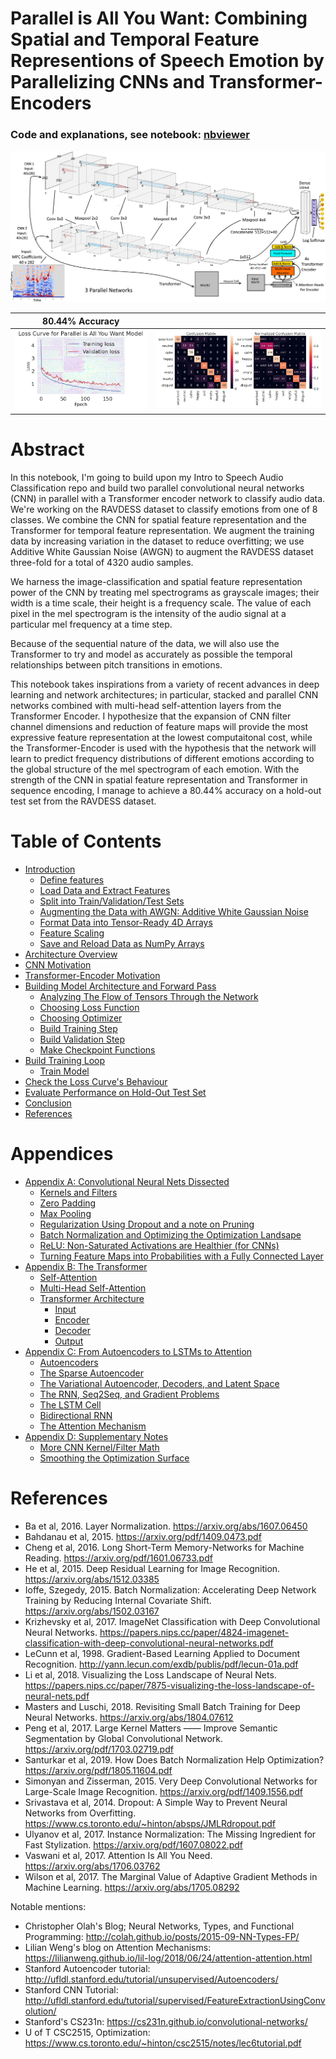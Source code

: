 
# Parallel is All You Want: Combining Spatial and Temporal Feature Representions of Speech Emotion by Parallelizing CNNs and Transformer-Encoders
### Code and explanations, see notebook: [nbviewer](https://nbviewer.jupyter.org/github/IliaZenkov/transformer_cnn_parallel_audio_classification/blob/main/notebooks/Parallel_is_All_You_Want.ipynb)

<img src="reports/cnn-transformer-final.png">

|  80.44% Accuracy     |       |
|---------------------------|------------------|
<img src="reports/final loss curve.GIF">  | <img src="reports/conf_matrix.GIF">|

# Abstract
In this notebook, I'm going to build upon my Intro to Speech Audio Classification repo and build two parallel convolutional neural networks (CNN) in parallel with a Transformer encoder network to classify audio data. We're working on the RAVDESS dataset to classify emotions from one of 8 classes. We combine the CNN for spatial feature representation and the Transformer for temporal feature representation. We augment the training data by increasing variation in the dataset to reduce overfitting; we use Additive White Gaussian Noise (AWGN) to augment the RAVDESS dataset three-fold for a total of 4320 audio samples.

We harness the image-classification and spatial feature representation power of the CNN by treating mel spectrograms as grayscale images; their width is a time scale, their height is a frequency scale. The value of each pixel in the mel spectrogram is the intensity of the audio signal at a particular mel frequency at a time step.

Because of the sequential nature of the data, we will also use the Transformer to try and model as accurately as possible the temporal relationships between pitch transitions in emotions.

This notebook takes inspirations from a variety of recent advances in deep learning and network architectures; in particular, stacked and parallel CNN networks combined with multi-head self-attention layers from the Transformer Encoder. I hypothesize that the expansion of CNN filter channel dimensions and reduction of feature maps will provide the most expressive feature representation at the lowest computaitonal cost, while the Transformer-Encoder is used with the hypothesis that the network will learn to predict frequency distributions of different emotions according to the global structure of the mel spectrogram of each emotion. With the strength of the CNN in spatial feature representation and Transformer in sequence encoding, I manage to achieve a 80.44% accuracy on a hold-out test set from the RAVDESS dataset.

<!--TABLE OF CONTENTS-->
# Table of Contents
- [Introduction](https://nbviewer.jupyter.org/github/IliaZenkov/transformer_cnn_parallel_audio_classification/blob/main/notebooks/Parallel_is_All_You_Want.ipynb#Introduction)
  - [Define features](https://nbviewer.jupyter.org/github/IliaZenkov/transformer_cnn_parallel_audio_classification/blob/main/notebooks/Parallel_is_All_You_Want.ipynb#Define-features)
  - [Load Data and Extract Features](https://nbviewer.jupyter.org/github/IliaZenkov/transformer_cnn_parallel_audio_classification/blob/main/notebooks/Parallel_is_All_You_Want.ipynb#Load-Data-and-Extract-Features)
  - [Split into Train/Validation/Test Sets](https://nbviewer.jupyter.org/github/IliaZenkov/transformer_cnn_parallel_audio_classification/blob/main/notebooks/Parallel_is_All_You_Want.ipynb#Split-into-Train/Validation/Test-Sets)
  - [Augmenting the Data with AWGN: Additive White Gaussian Noise](https://nbviewer.jupyter.org/github/IliaZenkov/transformer_cnn_parallel_audio_classification/blob/main/notebooks/Parallel_is_All_You_Want.ipynb#Augmenting-the-Data-with-AWGN---Additive-White-Gaussian-Noise)
  - [Format Data into Tensor-Ready 4D Arrays](https://nbviewer.jupyter.org/github/IliaZenkov/transformer_cnn_parallel_audio_classification/blob/main/notebooks/Parallel_is_All_You_Want.ipynb#Format-Data-into-Tensor-Ready-4D-Arrays)
  - [Feature Scaling](https://nbviewer.jupyter.org/github/IliaZenkov/transformer_cnn_parallel_audio_classification/blob/main/notebooks/Parallel_is_All_You_Want.ipynb#Feature-Scaling)
  - [Save and Reload Data as NumPy Arrays](https://nbviewer.jupyter.org/github/IliaZenkov/transformer_cnn_parallel_audio_classification/blob/main/notebooks/Parallel_is_All_You_Want.ipynb#Save-and-Reload-Data-as-NumPy-Arrays)
- [Architecture Overview](https://nbviewer.jupyter.org/github/IliaZenkov/transformer_cnn_parallel_audio_classification/blob/main/notebooks/Parallel_is_All_You_Want.ipynb#Architecture-Overview)
- [CNN Motivation](https://nbviewer.jupyter.org/github/IliaZenkov/transformer_cnn_parallel_audio_classification/blob/main/notebooks/Parallel_is_All_You_Want.ipynb#CNN-Motivation)
- [Transformer-Encoder Motivation](https://nbviewer.jupyter.org/github/IliaZenkov/transformer_cnn_parallel_audio_classification/blob/main/notebooks/Parallel_is_All_You_Want.ipynb#Transformer-Encoder-Motivation)
- [Building Model Architecture and Forward Pass](https://nbviewer.jupyter.org/github/IliaZenkov/transformer_cnn_parallel_audio_classification/blob/main/notebooks/Parallel_is_All_You_Want.ipynb#Build-Model-Architecture-and-Define-Forward-Pass)
  - [Analyzing The Flow of Tensors Through the Network](https://nbviewer.jupyter.org/github/IliaZenkov/transformer_cnn_parallel_audio_classification/blob/main/notebooks/Parallel_is_All_You_Want.ipynb#Analyzing-The-Flow-of-Tensors-Through-the-Network)
  - [Choosing Loss Function](https://nbviewer.jupyter.org/github/IliaZenkov/transformer_cnn_parallel_audio_classification/blob/main/notebooks/Parallel_is_All_You_Want.ipynb#Define-Loss/Criterion)
  - [Choosing Optimizer](https://nbviewer.jupyter.org/github/IliaZenkov/transformer_cnn_parallel_audio_classification/blob/main/notebooks/Parallel_is_All_You_Want.ipynb#Choose-Optimizer)
  - [Build Training Step](https://nbviewer.jupyter.org/github/IliaZenkov/transformer_cnn_parallel_audio_classification/blob/main/notebooks/Parallel_is_All_You_Want.ipynb#Define-Training-Step)
  - [Build Validation Step](https://nbviewer.jupyter.org/github/IliaZenkov/transformer_cnn_parallel_audio_classification/blob/main/notebooks/Parallel_is_All_You_Want.ipynb#Define-Validation-Step)
  - [Make Checkpoint Functions](https://nbviewer.jupyter.org/github/IliaZenkov/transformer_cnn_parallel_audio_classification/blob/main/notebooks/Parallel_is_All_You_Want.ipynb#Make-Checkpoint-Functions)
- [Build Training Loop](https://nbviewer.jupyter.org/github/IliaZenkov/transformer_cnn_parallel_audio_classification/blob/main/notebooks/Parallel_is_All_You_Want.ipynb#Build-Training-Loop)
  - [Train Model](https://nbviewer.jupyter.org/github/IliaZenkov/transformer_cnn_parallel_audio_classification/blob/main/notebooks/Parallel_is_All_You_Want.ipynb#Train-Model)
- [Check the Loss Curve's Behaviour](https://nbviewer.jupyter.org/github/IliaZenkov/transformer_cnn_parallel_audio_classification/blob/main/notebooks/Parallel_is_All_You_Want.ipynb#Check-the-Loss-Curve's-Behaviour)
- [Evaluate Performance on Hold-Out Test Set](https://nbviewer.jupyter.org/github/IliaZenkov/transformer_cnn_parallel_audio_classification/blob/main/notebooks/Parallel_is_All_You_Want.ipynb#Evaluate-the-Model-on-Hold-Out-Test-Set)
- [Conclusion](https://nbviewer.jupyter.org/github/IliaZenkov/transformer_cnn_parallel_audio_classification/blob/main/notebooks/Parallel_is_All_You_Want.ipynb#Conclusion)
- [References](https://nbviewer.jupyter.org/github/IliaZenkov/transformer_cnn_parallel_audio_classification/blob/main/notebooks/Parallel_is_All_You_Want.ipynb#References)

# Appendices
- [Appendix A: Convolutional Neural Nets Dissected](https://nbviewer.jupyter.org/github/IliaZenkov/transformer_cnn_parallel_audio_classification/blob/main/notebooks/Parallel_is_All_You_Want.ipynb#Appendix-A---Convolutional-Neural-Nets-Dissected)
  - [Kernels and Filters](https://nbviewer.jupyter.org/github/IliaZenkov/transformer_cnn_parallel_audio_classification/blob/main/notebooks/Parallel_is_All_You_Want.ipynb#Kernels-and-Filters)
  - [Zero Padding](https://nbviewer.jupyter.org/github/IliaZenkov/transformer_cnn_parallel_audio_classification/blob/main/notebooks/Parallel_is_All_You_Want.ipynb#Zero-Padding)
  - [Max Pooling](https://nbviewer.jupyter.org/github/IliaZenkov/transformer_cnn_parallel_audio_classification/blob/main/notebooks/Parallel_is_All_You_Want.ipynb#Max-Pooling)
  - [Regularization Using Dropout and a note on Pruning](https://nbviewer.jupyter.org/github/IliaZenkov/transformer_cnn_parallel_audio_classification/blob/main/notebooks/Parallel_is_All_You_Want.ipynb#Regularization-Using-Dropout-and-a-note-on-Pruning)
  - [Batch Normalization and Optimizing the Optimization Landsape](https://nbviewer.jupyter.org/github/IliaZenkov/transformer_cnn_parallel_audio_classification/blob/main/notebooks/Parallel_is_All_You_Want.ipynb#Batch-Normalization-and-Optimizing-the-Optimization-Landsape)
  - [ReLU: Non-Saturated Activations are Healthier (for CNNs)](https://nbviewer.jupyter.org/github/IliaZenkov/transformer_cnn_parallel_audio_classification/blob/main/notebooks/Parallel_is_All_You_Want.ipynb#ReLU---Non-Saturated-Activations-are-Healthier-[for-CNNs])
  - [Turning Feature Maps into Probabilities with a Fully Connected Layer](https://nbviewer.jupyter.org/github/IliaZenkov/transformer_cnn_parallel_audio_classification/blob/main/notebooks/Parallel_is_All_You_Want.ipynb#Turning-Feature-Maps-into-Probabilities-with-a-Fully-Connected-Layer)
- [Appendix B: The Transformer](https://nbviewer.jupyter.org/github/IliaZenkov/transformer_cnn_parallel_audio_classification/blob/main/notebooks/Parallel_is_All_You_Want.ipynb#Appendix-B---The-Transformer)
    - [Self-Attention](https://nbviewer.jupyter.org/github/IliaZenkov/transformer_cnn_parallel_audio_classification/blob/main/notebooks/Parallel_is_All_You_Want.ipynb#Self-Attention)
    - [Multi-Head Self-Attention](https://nbviewer.jupyter.org/github/IliaZenkov/transformer_cnn_parallel_audio_classification/blob/main/notebooks/Parallel_is_All_You_Want.ipynb#Multi-Head-Self-Attention)
    - [Transformer Architecture](https://nbviewer.jupyter.org/github/IliaZenkov/transformer_cnn_parallel_audio_classification/blob/main/notebooks/Parallel_is_All_You_Want.ipynb#Transformer-Architecture)
        - [Input](https://nbviewer.jupyter.org/github/IliaZenkov/transformer_cnn_parallel_audio_classification/blob/main/notebooks/Parallel_is_All_You_Want.ipynb#Input)
        - [Encoder](https://nbviewer.jupyter.org/github/IliaZenkov/transformer_cnn_parallel_audio_classification/blob/main/notebooks/Parallel_is_All_You_Want.ipynb#Encoder)
        - [Decoder](https://nbviewer.jupyter.org/github/IliaZenkov/transformer_cnn_parallel_audio_classification/blob/main/notebooks/Parallel_is_All_You_Want.ipynb#Decoder)
        - [Output](https://nbviewer.jupyter.org/github/IliaZenkov/transformer_cnn_parallel_audio_classification/blob/main/notebooks/Parallel_is_All_You_Want.ipynb#Output)
- [Appendix C: From Autoencoders to LSTMs to Attention](https://nbviewer.jupyter.org/github/IliaZenkov/transformer_cnn_parallel_audio_classification/blob/main/notebooks/Parallel_is_All_You_Want.ipynb#Appendix-C---From-Autoencoders-to-LSTMs-to-Attention)
  - [Autoencoders](https://nbviewer.jupyter.org/github/IliaZenkov/transformer_cnn_parallel_audio_classification/blob/main/notebooks/Parallel_is_All_You_Want.ipynb#Autoencoders)
  - [The Sparse Autoencoder](https://nbviewer.jupyter.org/github/IliaZenkov/transformer_cnn_parallel_audio_classification/blob/main/notebooks/Parallel_is_All_You_Want.ipynb#The-Sparse-Autoencoder)
  - [The Variational Autoencoder, Decoders, and Latent Space](https://nbviewer.jupyter.org/github/IliaZenkov/transformer_cnn_parallel_audio_classification/blob/main/notebooks/Parallel_is_All_You_Want.ipynb#The-Variational-Autoencoder,-Decoders,-and-Latent-Space)
  - [The RNN, Seq2Seq, and Gradient Problems](https://nbviewer.jupyter.org/github/IliaZenkov/transformer_cnn_parallel_audio_classification/blob/main/notebooks/Parallel_is_All_You_Want.ipynb#The-RNN,-Seq2Seq,-and-Gradient-Problems)
  - [The LSTM Cell](https://nbviewer.jupyter.org/github/IliaZenkov/transformer_cnn_parallel_audio_classification/blob/main/notebooks/Parallel_is_All_You_Want.ipynb#The-LSTM-Cell)
  - [Bidirectional RNN](https://nbviewer.jupyter.org/github/IliaZenkov/transformer_cnn_parallel_audio_classification/blob/main/notebooks/Parallel_is_All_You_Want.ipynb#Bidirectional-RNN)
  - [The Attention Mechanism](https://nbviewer.jupyter.org/github/IliaZenkov/transformer_cnn_parallel_audio_classification/blob/main/notebooks/Parallel_is_All_You_Want.ipynb#The-Attention-Mechanism)
- [Appendix D: Supplementary Notes](https://nbviewer.jupyter.org/github/IliaZenkov/transformer_cnn_parallel_audio_classification/blob/main/notebooks/Parallel_is_All_You_Want.ipynb#Appendix-D---Supplementary-Notes)
  - [More CNN Kernel/Filter Math](https://nbviewer.jupyter.org/github/IliaZenkov/transformer_cnn_parallel_audio_classification/blob/main/notebooks/Parallel_is_All_You_Want.ipynb#More-CNN-Kernel/Filter-Math)
  - [Smoothing the Optimization Surface](https://nbviewer.jupyter.org/github/IliaZenkov/transformer_cnn_parallel_audio_classification/blob/main/notebooks/Parallel_is_All_You_Want.ipynb#Smoothing-the-Optimization-Surface)

# References
- Ba et al, 2016. Layer Normalization. https://arxiv.org/abs/1607.06450
- Bahdanau et al, 2015. https://arxiv.org/pdf/1409.0473.pdf
- Cheng et al, 2016. Long Short-Term Memory-Networks for Machine Reading. https://arxiv.org/pdf/1601.06733.pdf
- He et al, 2015. Deep Residual Learning for Image Recognition. https://arxiv.org/abs/1512.03385
- Ioffe, Szegedy, 2015. Batch Normalization: Accelerating Deep Network Training by Reducing Internal Covariate Shift. https://arxiv.org/abs/1502.03167
- Krizhevsky et al, 2017. ImageNet Classification with Deep Convolutional Neural Networks. https://papers.nips.cc/paper/4824-imagenet-classification-with-deep-convolutional-neural-networks.pdf
- LeCunn et al, 1998. Gradient-Based Learning Applied to Document Recognition. http://yann.lecun.com/exdb/publis/pdf/lecun-01a.pdf
- Li et al, 2018. Visualizing the Loss Landscape of Neural Nets. https://papers.nips.cc/paper/7875-visualizing-the-loss-landscape-of-neural-nets.pdf
- Masters and Luschi, 2018. Revisiting Small Batch Training for Deep Neural Networks. https://arxiv.org/abs/1804.07612
- Peng et al, 2017. Large Kernel Matters —— Improve Semantic Segmentation by Global Convolutional Network. https://arxiv.org/pdf/1703.02719.pdf
- Santurkar et al, 2019. How Does Batch Normalization Help Optimization? https://arxiv.org/pdf/1805.11604.pdf
- Simonyan and Zisserman, 2015. Very Deep Convolutional Networks for Large-Scale Image Recognition. https://arxiv.org/pdf/1409.1556.pdf
- Srivastava et al, 2014. Dropout: A Simple Way to Prevent Neural Networks from Overfitting. https://www.cs.toronto.edu/~hinton/absps/JMLRdropout.pdf
- Ulyanov et al, 2017. Instance Normalization: The Missing Ingredient for Fast Stylization. https://arxiv.org/pdf/1607.08022.pdf
- Vaswani et al, 2017. Attention Is All You Need. https://arxiv.org/abs/1706.03762
- Wilson et al, 2017. The Marginal Value of Adaptive Gradient Methods in Machine Learning. https://arxiv.org/abs/1705.08292

Notable mentions:
- Christopher Olah's Blog; Neural Networks, Types, and Functional Programming: http://colah.github.io/posts/2015-09-NN-Types-FP/
- Lilian Weng's blog on Attention Mechanisms: https://lilianweng.github.io/lil-log/2018/06/24/attention-attention.html
- Stanford Autoencoder tutorial: http://ufldl.stanford.edu/tutorial/unsupervised/Autoencoders/
- Stanford CNN Tutorial: http://ufldl.stanford.edu/tutorial/supervised/FeatureExtractionUsingConvolution/
- Stanford's CS231n: https://cs231n.github.io/convolutional-networks/
- U of T CSC2515, Optimization: https://www.cs.toronto.edu/~hinton/csc2515/notes/lec6tutorial.pdf
